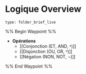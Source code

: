 # Logique Overview
 
```ccard
type: folder_brief_live
```
%% Begin Waypoint %%
- **Opérations**
	- [[Conjonction (ET, AND, ˄)]]
	- [[Disjonction (OU, OR, ˅)]]
	- [[Négation (NON, NOT, ¬)]]

%% End Waypoint %%
